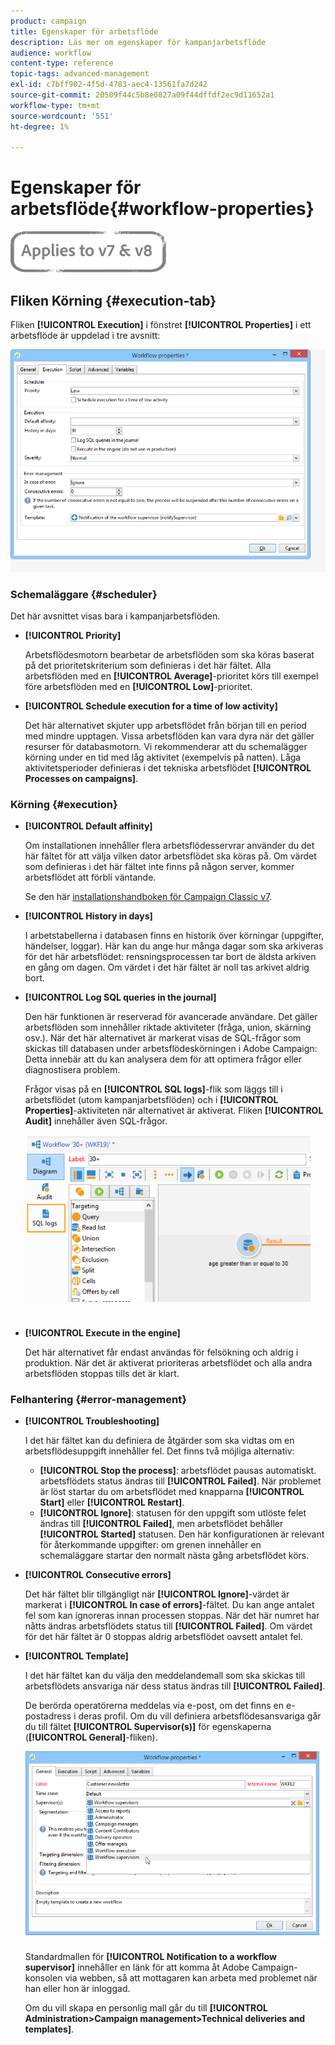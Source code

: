 ```yaml
---
product: campaign
title: Egenskaper för arbetsflöde
description: Läs mer om egenskaper för kampanjarbetsflöde
audience: workflow
content-type: reference
topic-tags: advanced-management
exl-id: c7bff902-4f5d-4783-aec4-13561fa7d242
source-git-commit: 20509f44c5b8e0827a09f44dffdf2ec9d11652a1
workflow-type: tm+mt
source-wordcount: '551'
ht-degree: 1%

---
```


# Egenskaper för arbetsflöde{#workflow-properties}

![](../../assets/common.svg)

## Fliken Körning {#execution-tab}

Fliken **[!UICONTROL Execution]** i fönstret **[!UICONTROL Properties]** i ett arbetsflöde är uppdelad i tre avsnitt:

![](assets/wf_execution_tab.png)

### Schemaläggare {#scheduler}

Det här avsnittet visas bara i kampanjarbetsflöden.

* **[!UICONTROL Priority]**

   Arbetsflödesmotorn bearbetar de arbetsflöden som ska köras baserat på det prioritetskriterium som definieras i det här fältet. Alla arbetsflöden med en **[!UICONTROL Average]**-prioritet körs till exempel före arbetsflöden med en **[!UICONTROL Low]**-prioritet.

* **[!UICONTROL Schedule execution for a time of low activity]**

   Det här alternativet skjuter upp arbetsflödet från början till en period med mindre upptagen. Vissa arbetsflöden kan vara dyra när det gäller resurser för databasmotorn. Vi rekommenderar att du schemalägger körning under en tid med låg aktivitet (exempelvis på natten). Låga aktivitetsperioder definieras i det tekniska arbetsflödet **[!UICONTROL Processes on campaigns]**.

### Körning {#execution}

* **[!UICONTROL Default affinity]**

   Om installationen innehåller flera arbetsflödesservrar använder du det här fältet för att välja vilken dator arbetsflödet ska köras på. Om värdet som definieras i det här fältet inte finns på någon server, kommer arbetsflödet att förbli väntande.

   Se den här [installationshandboken för Campaign Classic v7](../../installation/using/configuring-campaign-server.md#high-availability-workflows-and-affinities).

* **[!UICONTROL History in days]**

   I arbetstabellerna i databasen finns en historik över körningar (uppgifter, händelser, loggar). Här kan du ange hur många dagar som ska arkiveras för det här arbetsflödet: rensningsprocessen tar bort de äldsta arkiven en gång om dagen. Om värdet i det här fältet är noll tas arkivet aldrig bort.

* **[!UICONTROL Log SQL queries in the journal]**

   Den här funktionen är reserverad för avancerade användare. Det gäller arbetsflöden som innehåller riktade aktiviteter (fråga, union, skärning osv.). När det här alternativet är markerat visas de SQL-frågor som skickas till databasen under arbetsflödeskörningen i Adobe Campaign: Detta innebär att du kan analysera dem för att optimera frågor eller diagnostisera problem.

   Frågor visas på en **[!UICONTROL SQL logs]**-flik som läggs till i arbetsflödet (utom kampanjarbetsflöden) och i **[!UICONTROL Properties]**-aktiviteten när alternativet är aktiverat. Fliken **[!UICONTROL Audit]** innehåller även SQL-frågor.

   ![](assets/wf_tab_log_sql.png)

* **[!UICONTROL Execute in the engine]**

   Det här alternativet får endast användas för felsökning och aldrig i produktion. När det är aktiverat prioriteras arbetsflödet och alla andra arbetsflöden stoppas tills det är klart.

### Felhantering {#error-management}

* **[!UICONTROL Troubleshooting]**

   I det här fältet kan du definiera de åtgärder som ska vidtas om en arbetsflödesuppgift innehåller fel. Det finns två möjliga alternativ:

   * **[!UICONTROL Stop the process]**: arbetsflödet pausas automatiskt. arbetsflödets status ändras till **[!UICONTROL Failed]**. När problemet är löst startar du om arbetsflödet med knapparna **[!UICONTROL Start]** eller **[!UICONTROL Restart]**.
   * **[!UICONTROL Ignore]**: statusen för den uppgift som utlöste felet ändras till  **[!UICONTROL Failed]**, men arbetsflödet behåller  **[!UICONTROL Started]** statusen. Den här konfigurationen är relevant för återkommande uppgifter: om grenen innehåller en schemaläggare startar den normalt nästa gång arbetsflödet körs.

* **[!UICONTROL Consecutive errors]**

   Det här fältet blir tillgängligt när **[!UICONTROL Ignore]**-värdet är markerat i **[!UICONTROL In case of errors]**-fältet. Du kan ange antalet fel som kan ignoreras innan processen stoppas. När det här numret har nåtts ändras arbetsflödets status till **[!UICONTROL Failed]**. Om värdet för det här fältet är 0 stoppas aldrig arbetsflödet oavsett antalet fel.

* **[!UICONTROL Template]**

   I det här fältet kan du välja den meddelandemall som ska skickas till arbetsflödets ansvariga när dess status ändras till **[!UICONTROL Failed]**.

   De berörda operatörerna meddelas via e-post, om det finns en e-postadress i deras profil. Om du vill definiera arbetsflödesansvariga går du till fältet **[!UICONTROL Supervisor(s)]** för egenskaperna (**[!UICONTROL General]**-fliken).

   ![](assets/wf-properties_select-supervisors.png)

   Standardmallen för **[!UICONTROL Notification to a workflow supervisor]** innehåller en länk för att komma åt Adobe Campaign-konsolen via webben, så att mottagaren kan arbeta med problemet när han eller hon är inloggad.

   Om du vill skapa en personlig mall går du till **[!UICONTROL Administration>Campaign management>Technical deliveries and templates]**.
